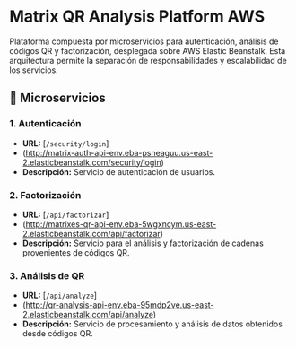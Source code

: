 # Matrix QR Analysis Platform AWS

Plataforma compuesta por microservicios para autenticación, análisis de códigos QR y factorización, desplegada sobre AWS Elastic Beanstalk. Esta arquitectura permite la separación de responsabilidades y escalabilidad de los servicios.

## 🧩 Microservicios

### 1. Autenticación

- **URL:** [`/security/login`]
- (http://matrix-auth-api-env.eba-psneaguu.us-east-2.elasticbeanstalk.com/security/login)
- **Descripción:** Servicio de autenticación de usuarios.

### 2. Factorización

- **URL:** [`/api/factorizar`]
- (http://matrixes-qr-api-env.eba-5wgxncym.us-east-2.elasticbeanstalk.com/api/factorizar)
- **Descripción:** Servicio para el análisis y factorización de cadenas provenientes de códigos QR.

### 3. Análisis de QR

- **URL:** [`/api/analyze`]
- (http://qr-analysis-api-env.eba-95mdp2ve.us-east-2.elasticbeanstalk.com/api/analyze)
- **Descripción:** Servicio de procesamiento y análisis de datos obtenidos desde códigos QR.

